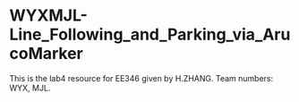 # WYXMJL-Line_Following_and_Parking_via_ArucoMarker
This is the lab4 resource for EE346 given by H.ZHANG. Team numbers: WYX, MJL.
